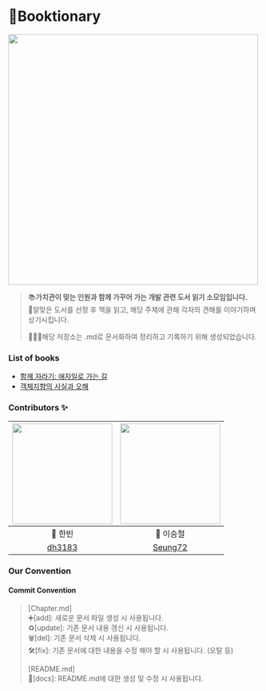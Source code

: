 # 📓Booktionary
<img src="https://user-images.githubusercontent.com/83414134/200939042-724cf906-715b-46c0-8684-9d805178298a.png" width="500">

> 📚**가치관이 맞는 인원과 함께 가꾸어 가는 개발 관련 도서 읽기 소모임입니다.**<br>
> 💬알맞은 도서를 선정 후 책을 읽고, 해당 주제에 관해 각자의 견해를 이야기하며 상기시킵니다.
>
> 🙋🏻‍♂️해당 저장소는 .md로 문서화하여 정리하고 기록하기 위해 생성되었습니다.

### List of books
* [함께 자라기: 애자일로 가는 길](https://github.com/Booktionary/Booktionary/tree/main/01.%20함께%20자라기)
* [객체지향의 사실과 오해](https://github.com/Booktionary/Booktionary/tree/main/02.%20객체지향의%20사실과%20오해)

### Contributors ✨
|<img src="https://user-images.githubusercontent.com/83414134/205510165-190cc6f3-765f-4ef8-a21b-8d628c860c8e.png" width="200" height="200">|<img src="https://user-images.githubusercontent.com/83414134/202398444-a93994ce-6299-44a1-9c05-695abc618d1e.png" width="200" height="200">|
|:---:|:---:|
|🐥 한빈| 🐳 이승철|
|[dh3183](https://github.com/dh3183)|[Seung72](https://github.com/Seung72)

### Our Convention
#### Commit Convention
> [Chapter.md]</br>
> ➕[add]: 새로운 문서 파일 생성 시 사용됩니다.</br>
> ♻️[update]: 기존 문서 내용 갱신 시 사용됩니다.</br>
> 🗑️[del]: 기존 문서 삭제 시 사용됩니다.</br>
> 🛠️[fix]: 기존 문서에 대한 내용을 수정 해야 할 시 사용됩니다. (오탈 등)
>
> [README.md]</br>
> 📝[docs]: README.md에 대한 생성 및 수정 시 사용됩니다.
